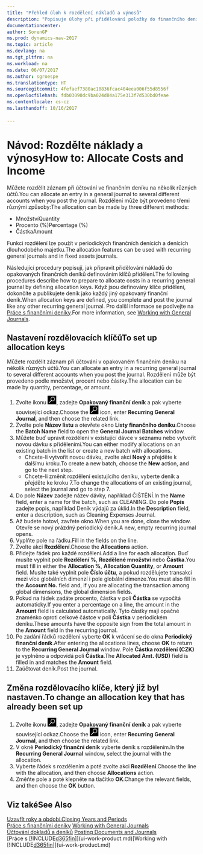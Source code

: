 ```yaml
---
title: "Přehled úloh k rozdělení nákladů a výnosů"
description: "Popisuje úlohy při přidělování položky do finančního deníku několika účtům při účtování deníku."
documentationcenter: 
author: SorenGP
ms.prod: dynamics-nav-2017
ms.topic: article
ms.devlang: na
ms.tgt_pltfrm: na
ms.workload: na
ms.date: 06/07/2017
ms.author: sgroespe
ms.translationtype: HT
ms.sourcegitcommit: 4fefaef7380ac10836fcac404eea006f55d8556f
ms.openlocfilehash: fdb03090dc9ba024d84a175e313f7d530bd0feae
ms.contentlocale: cs-cz
ms.lasthandoff: 10/16/2017

---
```

# <a name="how-to-allocate-costs-and-income"></a><span data-ttu-id="f2674-103">Návod: Rozdělte náklady a výnosy</span><span class="sxs-lookup"><span data-stu-id="f2674-103">How to: Allocate Costs and Income</span></span>
<span data-ttu-id="f2674-104">Můžete rozdělit záznam při účtování ve finančním deníku na několik různých účtů.</span><span class="sxs-lookup"><span data-stu-id="f2674-104">You can allocate an entry in a general journal to several different accounts when you post the journal.</span></span> <span data-ttu-id="f2674-105">Rozdělení může být provedeno třemi různými způsoby:</span><span class="sxs-lookup"><span data-stu-id="f2674-105">The allocation can be made by three different methods:</span></span>

* <span data-ttu-id="f2674-106">Množství</span><span class="sxs-lookup"><span data-stu-id="f2674-106">Quantity</span></span>
* <span data-ttu-id="f2674-107">Procento (%)</span><span class="sxs-lookup"><span data-stu-id="f2674-107">Percentage (%)</span></span>
* <span data-ttu-id="f2674-108">Částka</span><span class="sxs-lookup"><span data-stu-id="f2674-108">Amount</span></span>

<span data-ttu-id="f2674-109">Funkci rozdělení lze použít v periodických finančních denících a denících dlouhodobého majetku.</span><span class="sxs-lookup"><span data-stu-id="f2674-109">The allocation features can be used with recurring general journals and in fixed assets journals.</span></span>
<!--You can also distribute the cost or revenue of a line to an intercompany partner when you post a sales or purchase document. When you post the document, a line will be posted in your general journal, and a corresponding line will be created in the intercompany outbox.-->

<span data-ttu-id="f2674-110">Následující procedury popisují, jak připravit přidělování nákladů do opakovaných finančních deníků definováním klíčů přidělení.</span><span class="sxs-lookup"><span data-stu-id="f2674-110">The following procedures describe how to prepare to allocate costs in a recurring general journal by defining allocation keys.</span></span> <span data-ttu-id="f2674-111">Když jsou definovány klíče přidělení, dokončíte a publikujete deník jako každý jiný opakovaný finanční deník.</span><span class="sxs-lookup"><span data-stu-id="f2674-111">When allocation keys are defined, you complete and post the journal like any other recurring general journal.</span></span> <span data-ttu-id="f2674-112">Pro další informace se podívejte na [Práce s finančními deníky](ui-work-general-journals.md).</span><span class="sxs-lookup"><span data-stu-id="f2674-112">For more information, see [Working with General Journals](ui-work-general-journals.md).</span></span>

## <a name="to-set-up-allocation-keys"></a><span data-ttu-id="f2674-113">Nastavení rozdělovacích klíčů</span><span class="sxs-lookup"><span data-stu-id="f2674-113">To set up allocation keys</span></span>
<span data-ttu-id="f2674-114">Můžete rozdělit záznam při účtování v opakovaném finančním deníku na několik různých účtů.</span><span class="sxs-lookup"><span data-stu-id="f2674-114">You can allocate an entry in a recurring general journal to several different accounts when you post the journal.</span></span> <span data-ttu-id="f2674-115">Rozdělení může být provedeno podle množství, procent nebo částky.</span><span class="sxs-lookup"><span data-stu-id="f2674-115">The allocation can be made by quantity, percentage, or amount.</span></span>
1. <span data-ttu-id="f2674-116">Zvolte ikonu ![Vyhledat stránku nebo sestavu](media/ui-search/search_small.png "Ikona Vyhledat stránku nebo sestavu"), zadejte **Opakovaný finanční deník** a pak vyberte související odkaz.</span><span class="sxs-lookup"><span data-stu-id="f2674-116">Choose the ![Search for Page or Report](media/ui-search/search_small.png "Search for Page or Report icon") icon, enter **Recurring General Journal**, and then choose the related link.</span></span>
2. <span data-ttu-id="f2674-117">Zvolte pole **Název listu** a otevřete okno **Listy finančního deníku**.</span><span class="sxs-lookup"><span data-stu-id="f2674-117">Choose the **Batch Name** field to open the **General Journal Batches** window.</span></span>
3. <span data-ttu-id="f2674-118">Můžete buď upravit rozdělení v existující dávce v seznamu nebo vytvořit novou dávku s přiděleními.</span><span class="sxs-lookup"><span data-stu-id="f2674-118">You can either modify allocations on an existing batch in the list or create a new batch with allocations.</span></span>
   * <span data-ttu-id="f2674-119">Chcete-li vytvořit novou dávku, zvolte akci **Nový** a přejděte k dalšímu kroku.</span><span class="sxs-lookup"><span data-stu-id="f2674-119">To create a new batch, choose the **New** action, and go to the next step.</span></span>
   * <span data-ttu-id="f2674-120">Chcete-li změnit rozdělení existujícího deníku, vyberte deník a přejděte ke kroku 7.</span><span class="sxs-lookup"><span data-stu-id="f2674-120">To change the allocations of an existing journal, select the journal and go to step 7.</span></span>    
4. <span data-ttu-id="f2674-121">Do pole **Název** zadejte název dávky, například ČIŠTĚNÍ.</span><span class="sxs-lookup"><span data-stu-id="f2674-121">In the **Name** field, enter a name for the batch, such as CLEANING.</span></span> <span data-ttu-id="f2674-122">Do pole **Popis** zadejte popis, například Deník výdajů za úklid.</span><span class="sxs-lookup"><span data-stu-id="f2674-122">In the **Description** field, enter a description, such as Cleaning Expenses Journal.</span></span>
5. <span data-ttu-id="f2674-123">Až budete hotoví, zavřete okno.</span><span class="sxs-lookup"><span data-stu-id="f2674-123">When you are done, close the window.</span></span> <span data-ttu-id="f2674-124">Otevře se nový prázdný periodický deník.</span><span class="sxs-lookup"><span data-stu-id="f2674-124">A new, empty recurring journal opens.</span></span>
6. <span data-ttu-id="f2674-125">Vyplňte pole na řádku.</span><span class="sxs-lookup"><span data-stu-id="f2674-125">Fill in the fields on the line.</span></span>
7. <span data-ttu-id="f2674-126">Zvolte akci **Rozdělení**.</span><span class="sxs-lookup"><span data-stu-id="f2674-126">Choose the **Allocations** action.</span></span>
8. <span data-ttu-id="f2674-127">Přidejte řádek pro každé rozdělení.</span><span class="sxs-lookup"><span data-stu-id="f2674-127">Add a line for each allocation.</span></span> <span data-ttu-id="f2674-128">Buď musíte vyplnit pole **Rozdělení %**, **Rozdělené množství** nebo **Částka**.</span><span class="sxs-lookup"><span data-stu-id="f2674-128">You must fill in either the **Allocation %**, **Allocation Quantity**, or **Amount** field.</span></span> <span data-ttu-id="f2674-129">Musíte také vyplnit pole **Číslo účtu**, a pokud rozdělujete transakci mezi více globálních dimenzí i pole globální dimenze.</span><span class="sxs-lookup"><span data-stu-id="f2674-129">You must also fill in the **Account No.** field and, if you are allocating the transaction among global dimensions, the global dimension fields.</span></span>
9. <span data-ttu-id="f2674-130">Pokud na řádek zadáte procento, částka v poli **Částka** se vypočítá automaticky.</span><span class="sxs-lookup"><span data-stu-id="f2674-130">If you enter a percentage on a line, the amount in the **Amount** field is calculated automatically.</span></span> <span data-ttu-id="f2674-131">Tyto částky mají opačné znaménko oproti celkové částce v poli **Částka** v periodickém deníku.</span><span class="sxs-lookup"><span data-stu-id="f2674-131">These amounts have the opposite sign from the total amount in the **Amount** field in the recurring journal.</span></span>
10. <span data-ttu-id="f2674-132">Po zadání řádků rozdělení vyberte **OK** k vrácení se do okna **Periodický finanční deník**.</span><span class="sxs-lookup"><span data-stu-id="f2674-132">After entering the allocations lines, choose **OK** to return to the **Recurring General Journal** window.</span></span> <span data-ttu-id="f2674-133">Pole **Částka rozdělení (CZK)** je vyplněno a odpovídá poli **Částka**.</span><span class="sxs-lookup"><span data-stu-id="f2674-133">The **Allocated Amt. (USD)** field is filled in and matches the **Amount** field.</span></span>
11. <span data-ttu-id="f2674-134">Zaúčtovat deník.</span><span class="sxs-lookup"><span data-stu-id="f2674-134">Post the journal.</span></span>

## <a name="to-change-an-allocation-key-that-has-already-been-set-up"></a><span data-ttu-id="f2674-135">Změna rozdělovacího klíče, který již byl nastaven.</span><span class="sxs-lookup"><span data-stu-id="f2674-135">To change an allocation key that has already been set up</span></span>
1. <span data-ttu-id="f2674-136">Zvolte ikonu ![Vyhledat stránku nebo sestavu](media/ui-search/search_small.png "Ikona Vyhledat stránku nebo sestavu"), zadejte **Opakovaný finanční deník** a pak vyberte související odkaz.</span><span class="sxs-lookup"><span data-stu-id="f2674-136">Choose the ![Search for Page or Report](media/ui-search/search_small.png "Search for Page or Report icon") icon, enter **Recurring General Journal**, and then choose the related link.</span></span>
2. <span data-ttu-id="f2674-137">V okně **Periodický finanční deník** vyberte deník s rozdělením.</span><span class="sxs-lookup"><span data-stu-id="f2674-137">In the **Recurring General Journal** window, select the journal with the allocation.</span></span>
3. <span data-ttu-id="f2674-138">Vyberte řádek s rozdělením a poté zvolte akci **Rozdělení**.</span><span class="sxs-lookup"><span data-stu-id="f2674-138">Choose the line with the allocation, and then choose **Allocations** action.</span></span>
4. <span data-ttu-id="f2674-139">Změňte pole a poté klepněte na tlačítko **OK**.</span><span class="sxs-lookup"><span data-stu-id="f2674-139">Change the relevant fields, and then choose the **OK** button.</span></span>

## <a name="see-also"></a><span data-ttu-id="f2674-140">Viz také</span><span class="sxs-lookup"><span data-stu-id="f2674-140">See Also</span></span>
[<span data-ttu-id="f2674-141">Uzavřít roky a období.</span><span class="sxs-lookup"><span data-stu-id="f2674-141">Closing Years and Periods</span></span>](year-close-years-periods.md)  
<span data-ttu-id="f2674-142">[Práce s finančními deníky](ui-work-general-journals.md)  </span><span class="sxs-lookup"><span data-stu-id="f2674-142">[Working with General Journals](ui-work-general-journals.md)  </span></span>  
<span data-ttu-id="f2674-143">[Účtování dokladů a deníků](ui-post-documents-journals.md)  </span><span class="sxs-lookup"><span data-stu-id="f2674-143">[Posting Documents and Journals](ui-post-documents-journals.md)  </span></span>  
<span data-ttu-id="f2674-144">[Práce s [!INCLUDE[d365fin](includes/d365fin_md.md)]](ui-work-product.md)</span><span class="sxs-lookup"><span data-stu-id="f2674-144">[Working with [!INCLUDE[d365fin](includes/d365fin_md.md)]](ui-work-product.md)</span></span>

